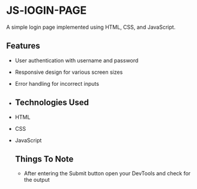 # JS-lOGIN-PAGE

A simple login page implemented using HTML, CSS, and JavaScript.

## Features

- User authentication with username and password
- Responsive design for various screen sizes
- Error handling for incorrect inputs

- ## Technologies Used

- HTML
- CSS
- JavaScript

  ## Things To Note

  - After entering the Submit button open your DevTools and check for the output 

  
